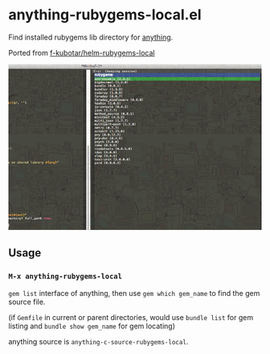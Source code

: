 # anything-rubygems-local.el

Find installed rubygems lib directory for [anything](http://emacswiki.org/emacs/Anything ).

Ported from [f-kubotar/helm-rubygems-local](https://github.com/f-kubotar/helm-rubygems-local )

![Screenshot](screenshot.png)



## Usage

### `M-x anything-rubygems-local`

`gem list` interface of anything, then use `gem which gem_name` to
find the gem source file.

(if `Gemfile` in current or parent directories, would use `bundle
list` for gem listing and `bundle show gem_name` for gem locating)

anything source is `anything-c-source-rubygems-local`.

